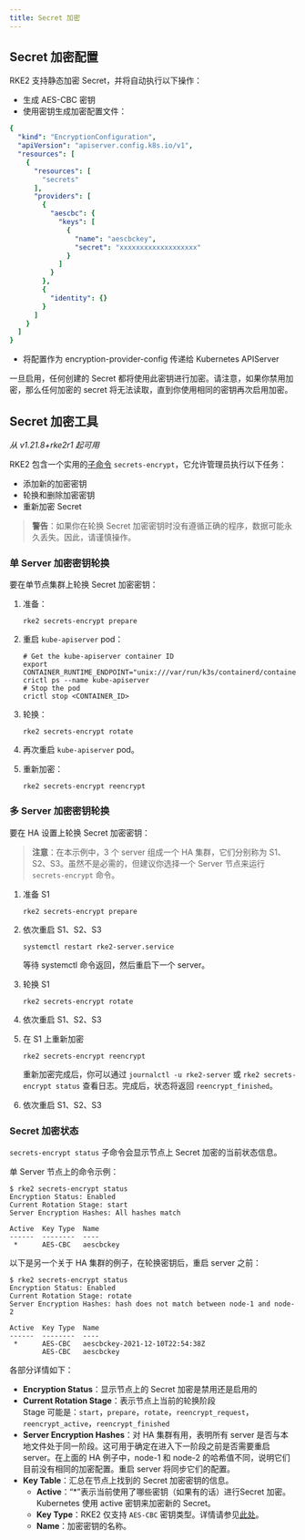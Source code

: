 ```yaml
---
title: Secret 加密
---
```


## Secret 加密配置

RKE2 支持静态加密 Secret，并将自动执行以下操作：

- 生成 AES-CBC 密钥
- 使用密钥生成加密配置文件：

```yaml
{
  "kind": "EncryptionConfiguration",
  "apiVersion": "apiserver.config.k8s.io/v1",
  "resources": [
    {
      "resources": [
        "secrets"
      ],
      "providers": [
        {
          "aescbc": {
            "keys": [
              {
                "name": "aescbckey",
                "secret": "xxxxxxxxxxxxxxxxxxx"
              }
            ]
          }
        },
        {
          "identity": {}
        }
      ]
    }
  ]
}
```

- 将配置作为 encryption-provider-config 传递给 Kubernetes APIServer

一旦启用，任何创建的 Secret 都将使用此密钥进行加密。请注意，如果你禁用加密，那么任何加密的 secret 将无法读取，直到你使用相同的密钥再次启用加密。

## Secret 加密工具
_从 v1.21.8+rke2r1 起可用_

RKE2 包含一个实用的[子命令](https://docs.rke2.io/subcommands/#secrets-encrypt) `secrets-encrypt`，它允许管理员执行以下任务：

- 添加新的加密密钥
- 轮换和删除加密密钥
- 重新加密 Secret

> **警告**：如果你在轮换 Secret 加密密钥时没有遵循正确的程序，数据可能永久丢失。因此，请谨慎操作。

### 单 Server 加密密钥轮换

要在单节点集群上轮换 Secret 加密密钥：

1. 准备：

   ```
   rke2 secrets-encrypt prepare
   ```

2. 重启 `kube-apiserver` pod：

   ```
   # Get the kube-apiserver container ID
   export CONTAINER_RUNTIME_ENDPOINT="unix:///var/run/k3s/containerd/containerd.sock"
   crictl ps --name kube-apiserver
   # Stop the pod
   crictl stop <CONTAINER_ID>
   ```

3. 轮换：

   ```
   rke2 secrets-encrypt rotate
   ```

4. 再次重启 `kube-apiserver` pod。
5. 重新加密：

   ```
   rke2 secrets-encrypt reencrypt
   ```


### 多 Server 加密密钥轮换
要在 HA 设置上轮换 Secret 加密密钥：

> **注意**：在本示例中，3 个 server 组成一个 HA 集群，它们分别称为 S1、S2、S3。虽然不是必需的，但建议你选择一个 Server 节点来运行 `secrets-encrypt` 命令。

1. 准备 S1

   ```
   rke2 secrets-encrypt prepare
   ```

2. 依次重启 S1、S2、S3
   ```
   systemctl restart rke2-server.service
   ```
   等待 systemctl 命令返回，然后重启下一个 server。

3. 轮换 S1

   ```
   rke2 secrets-encrypt rotate
   ```

4. 依次重启 S1、S2、S3

5. 在 S1 上重新加密

   ```
   rke2 secrets-encrypt reencrypt
   ```
   重新加密完成后，你可以通过 `journalctl -u rke2-server` 或 `rke2 secrets-encrypt status` 查看日志。完成后，状态将返回 `reencrypt_finished`。

6. 依次重启 S1、S2、S3

### Secret 加密状态
`secrets-encrypt status` 子命令会显示节点上 Secret 加密的当前状态信息。

单 Server 节点上的命令示例：
```
$ rke2 secrets-encrypt status
Encryption Status: Enabled
Current Rotation Stage: start
Server Encryption Hashes: All hashes match

Active  Key Type  Name
------  --------  ----
 *      AES-CBC   aescbckey

```

以下是另一个关于 HA 集群的例子，在轮换密钥后，重启 server 之前：
```
$ rke2 secrets-encrypt status
Encryption Status: Enabled
Current Rotation Stage: rotate
Server Encryption Hashes: hash does not match between node-1 and node-2

Active  Key Type  Name
------  --------  ----
 *      AES-CBC   aescbckey-2021-12-10T22:54:38Z
        AES-CBC   aescbckey

```

各部分详情如下：

- __Encryption Status__：显示节点上的 Secret 加密是禁用还是启用的
- __Current Rotation Stage__：表示节点上当前的轮换阶段  
   Stage 可能是：`start`，`prepare`，`rotate`，`reencrypt_request`，`reencrypt_active`，`reencrypt_finished`
- __Server Encryption Hashes__：对 HA 集群有用，表明所有 server 是否与本地文件处于同一阶段。这可用于确定在进入下一阶段之前是否需要重启 server。在上面的 HA 例子中，node-1 和 node-2 的哈希值不同，说明它们目前没有相同的加密配置。重启 server 将同步它们的配置。
- __Key Table__：汇总在节点上找到的 Secret 加密密钥的信息。
   * __Active__：“*”表示当前使用了哪些密钥（如果有的话）进行Secret 加密。Kubernetes 使用 active 密钥来加密新的 Secret。
   * __Key Type__：RKE2 仅支持 `AES-CBC` 密钥类型。详情请参见[此处](https://kubernetes.io/docs/tasks/administer-cluster/encrypt-data/#providers)。
   * __Name__：加密密钥的名称。